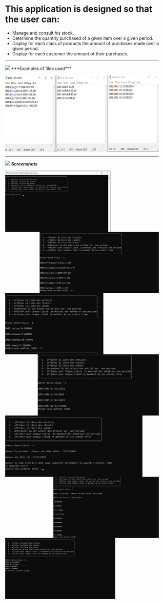 # This application is designed so that the user can:
<ul type=disc>
<li>Manage and consult his stock.</li>
<li>Determine the quantity purchased of a given item over a given period.</li>
<li>Display for each class of products the amount of purchases made over a given period.</li>
<li>Display for each customer the amount of their purchases.</li>
</ul>

<hr>
<img src="https://media.giphy.com/media/iY8CRBdQXODJSCERIr/giphy.gif" width="30px">&nbsp;***Examples of files used***
<p align="left">
<img align="center" height="250" src="https://github.com/AhmedHammami7/Management-application-of-wholesaler/blob/main/Screenshots/2.png">
</p>
<hr>

<img src="https://media.giphy.com/media/iY8CRBdQXODJSCERIr/giphy.gif" width="30px">&nbsp;***Screenshots***
<p align="left">
  
  <img align="left" height="200" src="https://github.com/AhmedHammami7/Management-application-of-wholesaler/blob/main/Screenshots/1.png">
  <img align="right" height="200" src="https://github.com/AhmedHammami7/Management-application-of-wholesaler/blob/main/Screenshots/3.png">
  <img align="left" height="200" src="https://github.com/AhmedHammami7/Management-application-of-wholesaler/blob/main/Screenshots/4.png">
  <img align="right" height="200" src="https://github.com/AhmedHammami7/Management-application-of-wholesaler/blob/main/Screenshots/5.png">
  <img align="left" height="200" width="450" src="https://github.com/AhmedHammami7/Management-application-of-wholesaler/blob/main/Screenshots/6.png">
  <img align="right" height="200" src="https://github.com/AhmedHammami7/Management-application-of-wholesaler/blob/main/Screenshots/7.png">
  <img align="left" height="200" src="https://github.com/AhmedHammami7/Management-application-of-wholesaler/blob/main/Screenshots/8.png">
</p>
  
